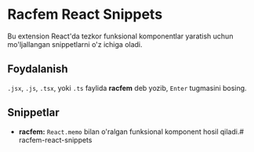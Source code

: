 # Racfem React Snippets

Bu extension React'da tezkor funksional komponentlar yaratish uchun mo'ljallangan snippetlarni o'z ichiga oladi.

## Foydalanish

`.jsx`, `.js`, `.tsx`, yoki `.ts` faylida **racfem** deb yozib, `Enter` tugmasini bosing.

## Snippetlar
* **racfem:** `React.memo` bilan o'ralgan funksional komponent hosil qiladi.# racfem-react-snippets
